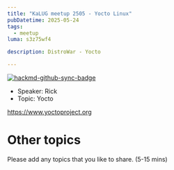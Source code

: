 ```yaml
---
title: "KaLUG meetup 2505 - Yocto Linux"
pubDatetime: 2025-05-24
tags:
  - meetup
luma: s3z75wf4

description: DistroWar - Yocto

---
```


[![hackmd-github-sync-badge](https://hackmd.io/G22aauEsSiWy8RZLhSKAeg/badge)](https://hackmd.io/G22aauEsSiWy8RZLhSKAeg)


- Speaker: Rick
- Topic: Yocto

https://www.yoctoproject.org


# Other topics

Please add any topics that you like to share. (5-15 mins)